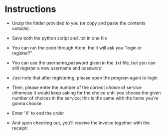 # Instructions

* Unzip the folder provided to you (or copy and paste the contents outside).

* Save both the python script and .txt in one file

* You can run the code through Atom, the it will ask you "login or register?" 

* You can use the username,password given in the .txt file, but you can still register a new username and password

* Just note that after registering, please open the program again to login

* Then, please enter the number of the correct choice of service otherwise it would keep asking for the choice until you choose the given number of choices in the service; this is the same with the items you're gonna choose.

* Enter 'X' to end the order

* And upon checking out, you'll receive the invoice together with the receipt!
